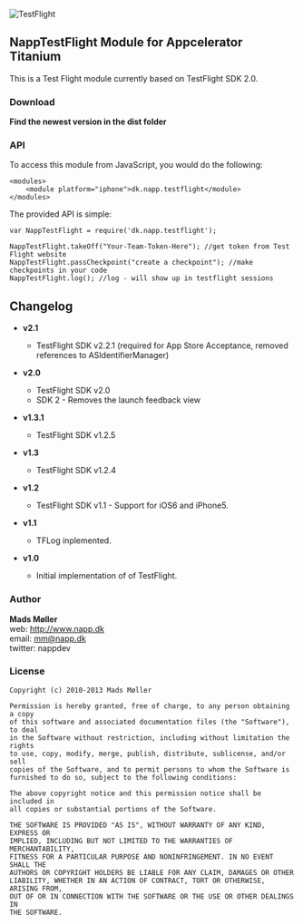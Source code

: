 ![TestFlight](https://s3.amazonaws.com/github-ds/TestFlight.png)

## NappTestFlight Module for Appcelerator Titanium 

This is a Test Flight module currently based on TestFlight SDK 2.0. 


### Download

**Find the newest version in the dist folder** 

### API

To access this module from JavaScript, you would do the following:

	<modules>
        <module platform="iphone">dk.napp.testflight</module> 
    </modules>

The provided API is simple:

	var NappTestFlight = require('dk.napp.testflight');
	
	NappTestFlight.takeOff("Your-Team-Token-Here"); //get token from Test Flight website
	NappTestFlight.passCheckpoint("create a checkpoint"); //make checkpoints in your code
	NappTestFlight.log(); //log - will show up in testflight sessions
	

## Changelog
* **v2.1**
  * TestFlight SDK v2.2.1 (required for App Store Acceptance, removed references to ASIdentifierManager) 

* **v2.0**  
  * TestFlight SDK v2.0  
  * SDK 2 - Removes the launch feedback view

* **v1.3.1**  
  * TestFlight SDK v1.2.5

* **v1.3**  
  * TestFlight SDK v1.2.4

* **v1.2**  
  * TestFlight SDK v1.1 - Support for iOS6 and iPhone5.

* **v1.1**  
  * TFLog inplemented.

* **v1.0**  
  * Initial implementation of of TestFlight. 


### Author

**Mads Møller**  
web: http://www.napp.dk  
email: mm@napp.dk  
twitter: nappdev  

### License

    Copyright (c) 2010-2013 Mads Møller

    Permission is hereby granted, free of charge, to any person obtaining a copy
    of this software and associated documentation files (the "Software"), to deal
    in the Software without restriction, including without limitation the rights
    to use, copy, modify, merge, publish, distribute, sublicense, and/or sell
    copies of the Software, and to permit persons to whom the Software is
    furnished to do so, subject to the following conditions:

    The above copyright notice and this permission notice shall be included in
    all copies or substantial portions of the Software.

    THE SOFTWARE IS PROVIDED "AS IS", WITHOUT WARRANTY OF ANY KIND, EXPRESS OR
    IMPLIED, INCLUDING BUT NOT LIMITED TO THE WARRANTIES OF MERCHANTABILITY,
    FITNESS FOR A PARTICULAR PURPOSE AND NONINFRINGEMENT. IN NO EVENT SHALL THE
    AUTHORS OR COPYRIGHT HOLDERS BE LIABLE FOR ANY CLAIM, DAMAGES OR OTHER
    LIABILITY, WHETHER IN AN ACTION OF CONTRACT, TORT OR OTHERWISE, ARISING FROM,
    OUT OF OR IN CONNECTION WITH THE SOFTWARE OR THE USE OR OTHER DEALINGS IN
    THE SOFTWARE.